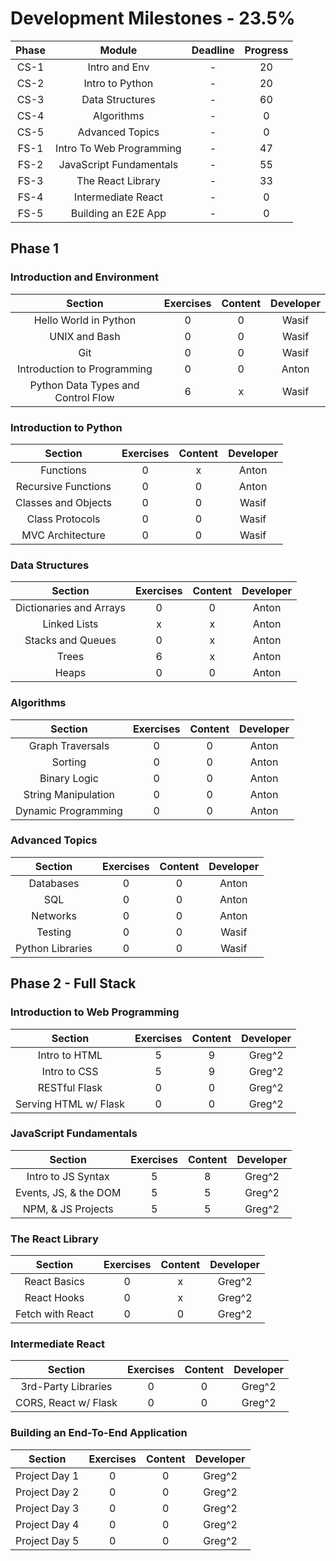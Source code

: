 # Development Milestones - 23.5%

|Phase |    Module               | Deadline       | Progress       | 
|:----:|:-----------------------:|:--------------:|:--------------:|
| CS-1 | Intro and Env           | -              | 20             |
| CS-2 | Intro to Python         | -              | 20             |
| CS-3 | Data Structures         | -              | 60             |
| CS-4 | Algorithms              | -              | 0              |
| CS-5 | Advanced Topics         | -              | 0              |
| FS-1 | Intro To Web Programming| -              | 47             |
| FS-2 | JavaScript Fundamentals | -              | 55             |
| FS-3 | The React Library       | -              | 33             |
| FS-4 | Intermediate React      | -              | 0              |
| FS-5 | Building an E2E App     | -              | 0              |

## Phase 1

### Introduction and Environment

|    Section                         | Exercises      |  Content      | Developer |
|:----------------------------------:|:--------------:|:-------------:|:---------:|
| Hello World in Python              | 0              | 0             | Wasif     |
| UNIX and Bash                      | 0              | 0             | Wasif     |
| Git                                | 0              | 0             | Wasif     |
| Introduction to Programming        | 0              | 0             | Anton     |
| Python Data Types and Control Flow | 6              | x             | Wasif     |

### Introduction to Python

|    Section                  | Exercises      |  Content      | Developer |
|:---------------------------:|:--------------:|:-------------:|:---------:|
| Functions                   | 0              | x             | Anton     |
| Recursive Functions         | 0              | 0             | Anton     |
| Classes and Objects         | 0              | 0             | Wasif     |
| Class Protocols             | 0              | 0             | Wasif     |
| MVC Architecture            | 0              | 0             | Wasif     |

### Data Structures

|    Section              | Exercises      |  Content      | Developer |
|:-----------------------:|:--------------:|:-------------:|:---------:|
| Dictionaries and Arrays | 0              | 0             | Anton     |
| Linked Lists            | x              | x             | Anton     |
| Stacks and Queues       | 0              | x             | Anton     |
| Trees                   | 6              | x             | Anton     |
| Heaps                   | 0              | 0             | Anton     |

### Algorithms

|    Section           | Exercises      |  Content      | Developer |
|:--------------------:|:--------------:|:-------------:|:---------:|
| Graph Traversals     | 0              | 0             | Anton     |
| Sorting              | 0              | 0             | Anton     |
| Binary Logic         | 0              | 0             | Anton     |
| String Manipulation  | 0              | 0             | Anton     |
| Dynamic Programming  | 0              | 0             | Anton     |

### Advanced Topics

|    Section        | Exercises      |  Content      | Developer |
|:-----------------:|:--------------:|:-------------:|:---------:|
| Databases         | 0              | 0             | Anton     |
| SQL               | 0              | 0             | Anton     |
| Networks          | 0              | 0             | Anton     |
| Testing           | 0              | 0             | Wasif     |
| Python Libraries  | 0              | 0             | Wasif     

## Phase 2 - Full Stack

### Introduction to Web Programming
|    Section           | Exercises      |  Content      | Developer |
|:--------------------:|:--------------:|:-------------:|:---------:|
| Intro to HTML        | 5              | 9             | Greg^2    | 
| Intro to CSS         | 5              | 9             | Greg^2    | 
| RESTful Flask        | 0              | 0             | Greg^2    | 
| Serving HTML w/ Flask| 0              | 0             | Greg^2    | 

### JavaScript Fundamentals
|    Section           | Exercises      |  Content      | Developer |
|:--------------------:|:--------------:|:-------------:|:---------:|
| Intro to JS Syntax   | 5              | 8             | Greg^2    |
| Events, JS, & the DOM| 5              | 5             | Greg^2    |
| NPM, & JS Projects   | 5              | 5             | Greg^2    |

### The React  Library
|    Section           | Exercises      |  Content      | Developer |
|:--------------------:|:--------------:|:-------------:|:---------:|
| React Basics         | 0              | x             | Greg^2    |
| React Hooks          | 0              | x             | Greg^2    |
| Fetch with React     | 0              | 0             | Greg^2    |

### Intermediate React
|    Section           | Exercises      |  Content      | Developer |
|:--------------------:|:--------------:|:-------------:|:---------:|
| 3rd-Party Libraries  | 0              | 0             | Greg^2    |
| CORS, React w/ Flask | 0              | 0             | Greg^2    |

### Building an End-To-End Application
|    Section           | Exercises      |  Content      | Developer |
|:--------------------:|:--------------:|:-------------:|:---------:|
| Project Day 1        | 0              | 0             | Greg^2    |
| Project Day 2        | 0              | 0             | Greg^2    |
| Project Day 3        | 0              | 0             | Greg^2    |
| Project Day 4        | 0              | 0             | Greg^2    |
| Project Day 5        | 0              | 0             | Greg^2    |
